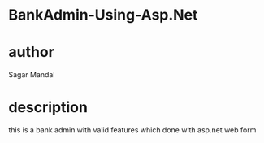 # BankAdmin-Using-Asp.Net

<h1>author</h1><p>Sagar Mandal</p>

<h1>description</h1>
<p>this is a bank admin with valid features which done with asp.net web form </p>
